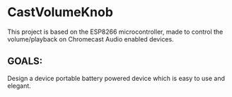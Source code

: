 # CastVolumeKnob
This project is based on the ESP8266 microcontroller, made to control the volume/playback on Chromecast Audio enabled devices.

## GOALS:
Design a device portable battery powered device which is easy to use and elegant.
